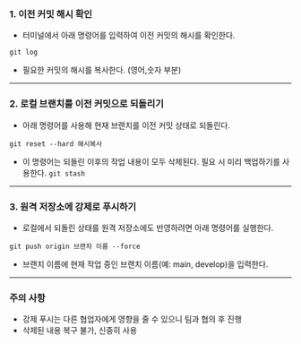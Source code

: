 <h3 id="1-이전-커밋-해시-확인">1. 이전 커밋 해시 확인</h3>
<ul>
<li>터미널에서 아래 명령어를 입력하여 이전 커밋의 해시를 확인한다. </li>
</ul>
<pre><code class="language-bash">git log</code></pre>
<ul>
<li>필요한 커밋의 해시를 복사한다. (영어,숫자 부분)</li>
</ul>
<hr />
<h3 id="2-로컬-브랜치를-이전-커밋으로-되돌리기">2. 로컬 브랜치를 이전 커밋으로 되돌리기</h3>
<ul>
<li>아래 명령어를 사용해 현재 브랜치를 이전 커밋 상태로 되돌린다. </li>
</ul>
<pre><code class="language-bash">git reset --hard 해시복사</code></pre>
<ul>
<li>이 명령어는 되돌린 이후의 작업 내용이 모두 삭제된다. 필요 시 미리 백업하기를 사용한다. <code>git stash</code></li>
</ul>
<hr />
<h3 id="3-원격-저장소에-강제로-푸시하기">3. 원격 저장소에 강제로 푸시하기</h3>
<ul>
<li>로컬에서 되돌린 상태를 원격 저장소에도 반영하려면 아래 명령어를 실행한다. </li>
</ul>
<pre><code class="language-bash">git push origin 브랜차 이름 --force</code></pre>
<ul>
<li>브랜치 이름에 현재 작업 중인 브랜치 이름(예: main, develop)을 입력한다. </li>
</ul>
<hr />
<h3 id="주의-사항">주의 사항</h3>
<ul>
<li>강제 푸시는 다른 협업자에게 영향을 줄 수 있으니 팀과 협의 후 진행</li>
<li>삭제된 내용 복구 불가, 신중히 사용</li>
</ul>